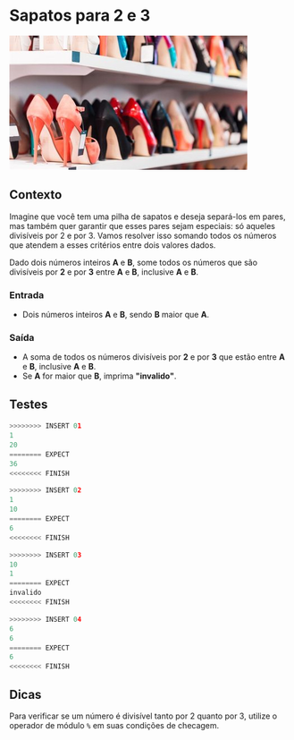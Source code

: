 # Sapatos para 2 e 3

![_](cover.jpg)

## Contexto

Imagine que você tem uma pilha de sapatos e deseja separá-los em pares, mas também quer garantir que esses pares sejam especiais: só aqueles divisíveis por 2 e por 3. Vamos resolver isso somando todos os números que atendem a esses critérios entre dois valores dados.

Dado dois números inteiros **A** e **B**, some todos os números que são divisíveis por **2** e por **3** entre **A** e **B**, inclusive **A** e **B**.

### Entrada

- Dois números inteiros **A** e **B**, sendo **B** maior que **A**.

### Saída

- A soma de todos os números divisíveis por **2** e por **3** que estão entre **A** e **B**, inclusive **A** e **B**.
- Se **A** for maior que **B**, imprima **"invalido"**.

## Testes

```py
>>>>>>>> INSERT 01
1
20
======== EXPECT
36
<<<<<<<< FINISH
```

```py
>>>>>>>> INSERT 02
1
10
======== EXPECT
6
<<<<<<<< FINISH
```

```py
>>>>>>>> INSERT 03
10
1
======== EXPECT
invalido
<<<<<<<< FINISH
```

```py
>>>>>>>> INSERT 04
6
6
======== EXPECT
6
<<<<<<<< FINISH
```

## Dicas

Para verificar se um número é divisível tanto por 2 quanto por 3, utilize o operador de módulo `%` em suas condições de checagem.
